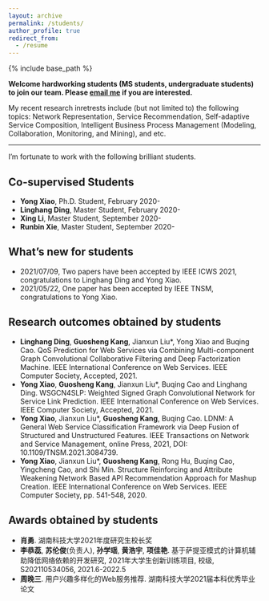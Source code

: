```yaml
---
layout: archive
permalink: /students/
author_profile: true
redirect_from:
  - /resume
---
```


{% include base_path %}

**Welcome hardworking students (MS students, undergraduate students) to join our team. Please <a href="mailto:guoshengkang@gmail.com">email me</a> if you are interested.**

My recent research inretrests include (but not limited to)  the following topics: Network Representation, Service Recommendation, Self-adaptive Service Composition, Intelligent Business Process Management (Modeling, Collaboration, Monitoring, and Mining), and etc.  

------

I’m fortunate to work with the following brilliant students.  

Co-supervised Students
------
- **Yong Xiao**, Ph.D. Student, February 2020-
- **Linghang Ding**, Master Student, February 2020-
- **Xing Li**, Master Student, September 2020-
- **Runbin Xie**, Master Student, September 2020-

What’s new for students
------
- 2021/07/09, Two papers have been accepted by IEEE ICWS 2021, congratulations to Linghang Ding and Yong Xiao.
- 2021/05/22, One  paper has been accepted by IEEE TNSM, congratulations to Yong Xiao.

Research outcomes obtained by students
------
- **Linghang Ding**, **Guosheng Kang**, Jianxun Liu*, Yong Xiao and Buqing Cao. QoS Prediction for Web Services via Combining Multi-component Graph Convolutional Collaborative Filtering and Deep Factorization Machine. IEEE International Conference on Web Services. IEEE Computer Society, Accepted, 2021.
- **Yong Xiao**, **Guosheng Kang**, Jianxun Liu*, Buqing Cao and Linghang Ding. WSGCN4SLP: Weighted Signed Graph Convolutional Network for Service Link Prediction. IEEE International Conference on Web Services. IEEE Computer Society, Accepted, 2021.
- **Yong Xiao**, Jianxun Liu*, **Guosheng Kang**, Buqing Cao. LDNM: A General Web Service Classification Framework via Deep Fusion of Structured and Unstructured Features. IEEE Transactions on Network and Service Management, online Press, 2021, DOI: 10.1109/TNSM.2021.3084739.
- **Yong Xiao**, Jianxun Liu*, **Guosheng Kang**, Rong Hu, Buqing Cao, Yingcheng Cao, and Shi Min. Structure Reinforcing and Attribute Weakening Network Based API Recommendation Approach for Mashup Creation. IEEE International Conference on Web Services. IEEE Computer Society, pp. 541-548, 2020.

Awards obtained by students
------
- **肖勇**. 湖南科技大学2021年度研究生校长奖
- **李恭蕊**, **苏伦俊**(负责人), **孙学瑶**, **黄浩宇**, **项佳艳**. 基于萨提亚模式的计算机辅助降低网络依赖的开发研究, 2021年大学生创新训练项目, 校级, S202110534056, 2021.6-2022.5
- **周晚三**. 用户兴趣多样化的Web服务推荐. 湖南科技大学2021届本科优秀毕业论文
